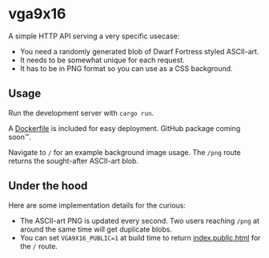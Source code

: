 # vga9x16

A simple HTTP API serving a very specific usecase:

- You need a randomly generated blob of Dwarf Fortress styled ASCII-art.
- It needs to be somewhat unique for each request.
- It has to be in PNG format so you can use as a CSS background.

## Usage

Run the development server with `cargo run`.

A [Dockerfile](Dockerfile) is included for easy deployment. GitHub package coming soon&trade;.

Navigate to `/` for an example background image usage. The `/png` route returns the sought-after ASCII-art blob.

## Under the hood

Here are some implementation details for the curious:

- The ASCII-art PNG is updated every second. Two users reaching `/png` at around the same time will get duplicate blobs.
- You can set `VGA9X16_PUBLIC=1` at build time to return [index.public.html](index.public.html) for the `/` route.
